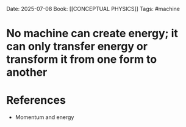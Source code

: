 Date: 2025-07-08
Book: [[CONCEPTUAL PHYSICS]]
Tags: #machine
# No machine can create energy; it can only transfer energy or transform it from one form to another



# References
- Momentum and energy
